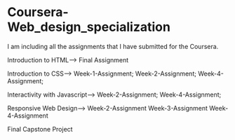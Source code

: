 # Coursera-Web_design_specialization
I am including all the assignments that I have submitted for the Coursera.

Introduction to HTML-->
Final Assignment

Introduction to CSS-->
Week-1-Assignment;
Week-2-Assignment;
Week-4-Assignment;

Interactivity with Javascript-->
Week-2-Assignment;
Week-4-Assignment;

Responsive Web Design-->
Week-2-Assignment
Week-3-Assignment
Week-4-Assignment

Final Capstone Project
